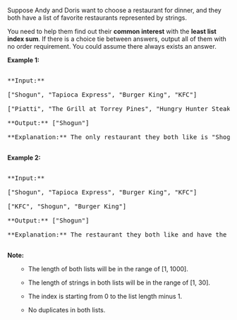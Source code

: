 

Suppose Andy and Doris want to choose a restaurant for dinner, and they both have a list of favorite restaurants represented by strings. 



You need to help them find out their **common interest** with the **least list index sum**. If there is a choice tie between answers, output all of them with no order requirement. You could assume there always exists an answer.


**Example 1:**<br />
<pre>
**Input:**
["Shogun", "Tapioca Express", "Burger King", "KFC"]
["Piatti", "The Grill at Torrey Pines", "Hungry Hunter Steakhouse", "Shogun"]
**Output:** ["Shogun"]
**Explanation:** The only restaurant they both like is "Shogun".
</pre>


**Example 2:**<br />
<pre>
**Input:**
["Shogun", "Tapioca Express", "Burger King", "KFC"]
["KFC", "Shogun", "Burger King"]
**Output:** ["Shogun"]
**Explanation:** The restaurant they both like and have the least index sum is "Shogun" with index sum 1 (0+1).
</pre>


**Note:**<br>
<ol>
- The length of both lists will be in the range of [1, 1000].
- The length of strings in both lists will be in the range of [1, 30].
- The index is starting from 0 to the list length minus 1.
- No duplicates in both lists.
</ol>

